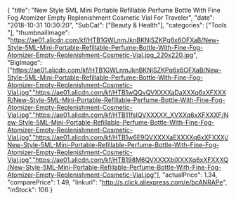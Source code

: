 {
	"title": "New Style 5ML Mini Portable Refillable Perfume Bottle With Fine Fog Atomizer Empty Replenishment Cosmetic Vial For Traveler",
	"date": "2018-10-31 10:30:20",
	"SubCat": ["Beauty & Health"],
	"categories": ["Tools "],
	"thumbnailImage": "https://ae01.alicdn.com/kf/HTB1GWLnmJknBKNjSZKPq6x6OFXaB/New-Style-5ML-Mini-Portable-Refillable-Perfume-Bottle-With-Fine-Fog-Atomizer-Empty-Replenishment-Cosmetic-Vial.jpg_220x220.jpg",
	"BigImage": ["https://ae01.alicdn.com/kf/HTB1GWLnmJknBKNjSZKPq6x6OFXaB/New-Style-5ML-Mini-Portable-Refillable-Perfume-Bottle-With-Fine-Fog-Atomizer-Empty-Replenishment-Cosmetic-Vial.jpg","https://ae01.alicdn.com/kf/HTB1wQQvQVXXXXaDaXXXq6xXFXXXR/New-Style-5ML-Mini-Portable-Refillable-Perfume-Bottle-With-Fine-Fog-Atomizer-Empty-Replenishment-Cosmetic-Vial.jpg","https://ae01.alicdn.com/kf/HTB11fsIQVXXXXX_XVXXq6xXFXXXF/New-Style-5ML-Mini-Portable-Refillable-Perfume-Bottle-With-Fine-Fog-Atomizer-Empty-Replenishment-Cosmetic-Vial.jpg","https://ae01.alicdn.com/kf/HTB1w6E9QVXXXXaEXXXXq6xXFXXXj/New-Style-5ML-Mini-Portable-Refillable-Perfume-Bottle-With-Fine-Fog-Atomizer-Empty-Replenishment-Cosmetic-Vial.jpg","https://ae01.alicdn.com/kf/HTB198M6QVXXXXbjXXXXq6xXFXXXQ/New-Style-5ML-Mini-Portable-Refillable-Perfume-Bottle-With-Fine-Fog-Atomizer-Empty-Replenishment-Cosmetic-Vial.jpg"],
	"actualPrice": 1.34,
	"comparePrice": 1.49,
	"linkurl": "http://s.click.aliexpress.com/e/bcANRAPe",
	"inStock": 106
}
